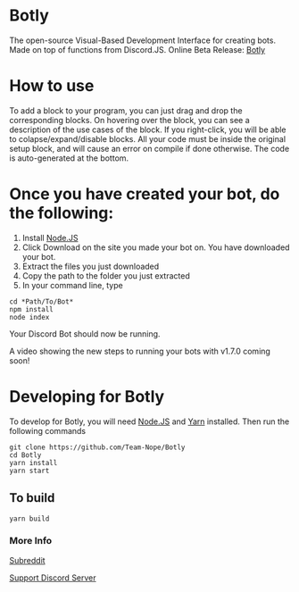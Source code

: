 # Botly
<!--![Botly Logo](https://github.com/Team-Nope/Botly/blob/master/src/images/logo.png) -->

The open-source Visual-Based Development Interface for creating bots. Made on top of functions from Discord.JS. Online Beta Release: [Botly](https://botly-56339.web.app)

# How to use
To add a block to your program, you can just drag and drop the corresponding blocks. On hovering over the block, you can see a description of the use cases of the block. If you right-click, you will be able to colapse/expand/disable blocks. All your code must be inside the original setup block, and will cause an error on compile if done otherwise. The code is auto-generated at the bottom. 

# Once you have created your bot, do the following:
1) Install [Node.JS](https://nodejs.org/en/)
2) Click Download on the site you made your bot on. You have downloaded your bot.
3) Extract the files you just downloaded
4) Copy the path to the folder you just extracted
5) In your command line, type
  ```
  cd *Path/To/Bot*
  npm install
  node index
  ```
  Your Discord Bot should now be running.

  A video showing the new steps to running your bots with v1.7.0 coming soon!
  
  <!-- All the steps are shown in the video [here](https://www.youtube.com/watch?v=oT4OD2E9IOk) -->

# Developing for Botly
To develop for Botly, you will need [Node.JS](https://nodejs.org/en/) and [Yarn](https://classic.yarnpkg.com/en/docs/install/) installed.
Then run the following commands
```
git clone https://github.com/Team-Nope/Botly
cd Botly
yarn install
yarn start 
```
## To build
```
yarn build
```
### More Info
[Subreddit](https://reddit.com/r/Botly)

[Support Discord Server](https://discord.gg/BkWyrQR)
